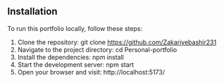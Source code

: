 ## Installation
To run this portfolio locally, follow these steps:

1. Clone the repository: git clone https://github.com/Zakariyebashir231
2. Navigate to the project directory: cd Personal-portfolio
3. Install the dependencies: npm install
4. Start the development server: npm start
5. Open your browser and visit: http://localhost:5173/
